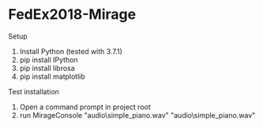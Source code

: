 # FedEx2018-Mirage

Setup
1. Install Python (tested with 3.7.1)
2. pip install IPython
3. pip install librosa
4. pip install matplotlib

Test installation
1. Open a command prompt in project root
2. run MirageConsole "audio\simple_piano.wav" "audio\simple_piano.wav"
